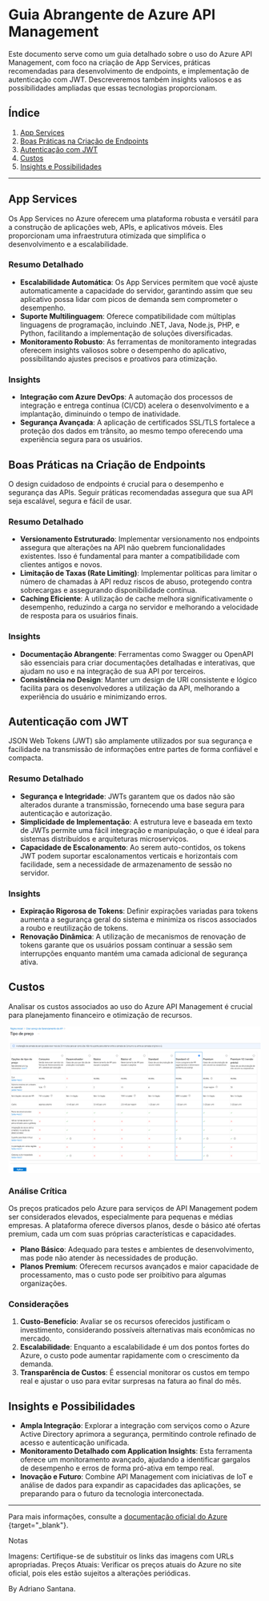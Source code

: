 # Guia Abrangente de Azure API Management

Este documento serve como um guia detalhado sobre o uso do Azure API Management, com foco na criação de App Services, práticas recomendadas para desenvolvimento de endpoints, e implementação de autenticação com JWT. Descreveremos também insights valiosos e as possibilidades ampliadas que essas tecnologias proporcionam.

## Índice

1. [App Services](#app-services)
2. [Boas Práticas na Criação de Endpoints](#boas-práticas-na-criação-de-endpoints)
3. [Autenticação com JWT](#autenticação-com-jwt)
4. [Custos](#custos)
5. [Insights e Possibilidades](#insights-e-possibilidades)

---

## App Services

Os App Services no Azure oferecem uma plataforma robusta e versátil para a construção de aplicações web, APIs, e aplicativos móveis. Eles proporcionam uma infraestrutura otimizada que simplifica o desenvolvimento e a escalabilidade.

### Resumo Detalhado
- **Escalabilidade Automática**: Os App Services permitem que você ajuste automaticamente a capacidade do servidor, garantindo assim que seu aplicativo possa lidar com picos de demanda sem comprometer o desempenho.
- **Suporte Multilinguagem**: Oferece compatibilidade com múltiplas linguagens de programação, incluindo .NET, Java, Node.js, PHP, e Python, facilitando a implementação de soluções diversificadas.
- **Monitoramento Robusto**: As ferramentas de monitoramento integradas oferecem insights valiosos sobre o desempenho do aplicativo, possibilitando ajustes precisos e proativos para otimização.

### Insights
- **Integração com Azure DevOps**: A automação dos processos de integração e entrega contínua (CI/CD) acelera o desenvolvimento e a implantação, diminuindo o tempo de inatividade.
- **Segurança Avançada**: A aplicação de certificados SSL/TLS fortalece a proteção dos dados em trânsito, ao mesmo tempo oferecendo uma experiência segura para os usuários.

## Boas Práticas na Criação de Endpoints

O design cuidadoso de endpoints é crucial para o desempenho e segurança das APIs. Seguir práticas recomendadas assegura que sua API seja escalável, segura e fácil de usar.

### Resumo Detalhado
- **Versionamento Estruturado**: Implementar versionamento nos endpoints assegura que alterações na API não quebrem funcionalidades existentes. Isso é fundamental para manter a compatibilidade com clientes antigos e novos.
- **Limitação de Taxas (Rate Limiting)**: Implementar políticas para limitar o número de chamadas à API reduz riscos de abuso, protegendo contra sobrecargas e assegurando disponibilidade contínua.
- **Caching Eficiente**: A utilização de cache melhora significativamente o desempenho, reduzindo a carga no servidor e melhorando a velocidade de resposta para os usuários finais.

### Insights
- **Documentação Abrangente**: Ferramentas como Swagger ou OpenAPI são essenciais para criar documentações detalhadas e interativas, que ajudam no uso e na integração de sua API por terceiros.
- **Consistência no Design**: Manter um design de URI consistente e lógico facilita para os desenvolvedores a utilização da API, melhorando a experiência do usuário e minimizando erros.

## Autenticação com JWT

JSON Web Tokens (JWT) são amplamente utilizados por sua segurança e facilidade na transmissão de informações entre partes de forma confiável e compacta.

### Resumo Detalhado
- **Segurança e Integridade**: JWTs garantem que os dados não são alterados durante a transmissão, fornecendo uma base segura para autenticação e autorização.
- **Simplicidade de Implementação**: A estrutura leve e baseada em texto de JWTs permite uma fácil integração e manipulação, o que é ideal para sistemas distribuídos e arquiteturas microserviços.
- **Capacidade de Escalonamento**: Ao serem auto-contidos, os tokens JWT podem suportar escalonamentos verticais e horizontais com facilidade, sem a necessidade de armazenamento de sessão no servidor.

### Insights
- **Expiração Rigorosa de Tokens**: Definir expirações variadas para tokens aumenta a segurança geral do sistema e minimiza os riscos associados a roubo e reutilização de tokens.
- **Renovação Dinâmica**: A utilização de mecanismos de renovação de tokens garante que os usuários possam continuar a sessão sem interrupções enquanto mantém uma camada adicional de segurança ativa.

## Custos

Analisar os custos associados ao uso do Azure API Management é crucial para planejamento financeiro e otimização de recursos.

![alt text](image.png)

### Análise Crítica

Os preços praticados pelo Azure para serviços de API Management podem ser considerados elevados, especialmente para pequenas e médias empresas. A plataforma oferece diversos planos, desde o básico até ofertas premium, cada um com suas próprias características e capacidades.

- **Plano Básico**: Adequado para testes e ambientes de desenvolvimento, mas pode não atender às necessidades de produção.
- **Planos Premium**: Oferecem recursos avançados e maior capacidade de processamento, mas o custo pode ser proibitivo para algumas organizações.

### Considerações

1. **Custo-Benefício**: Avaliar se os recursos oferecidos justificam o investimento, considerando possíveis alternativas mais econômicas no mercado.
2. **Escalabilidade**: Enquanto a escalabilidade é um dos pontos fortes do Azure, o custo pode aumentar rapidamente com o crescimento da demanda.
3. **Transparência de Custos**: É essencial monitorar os custos em tempo real e ajustar o uso para evitar surpresas na fatura ao final do mês.

## Insights e Possibilidades

- **Ampla Integração**: Explorar a integração com serviços como o Azure Active Directory aprimora a segurança, permitindo controle refinado de acesso e autenticação unificada.
- **Monitoramento Detalhado com Application Insights**: Esta ferramenta oferece um monitoramento avançado, ajudando a identificar gargalos de desempenho e erros de forma pró-ativa em tempo real.
- **Inovação e Futuro**: Combine API Management com iniciativas de IoT e análise de dados para expandir as capacidades das aplicações, se preparando para o futuro da tecnologia interconectada.

---

Para mais informações, consulte a [documentação oficial do Azure](https://azure.microsoft.com/documentation) {target="_blank"}.

Notas

Imagens: Certifique-se de substituir os links das imagens com URLs apropriadas.
Preços Atuais: Verificar os preços atuais do Azure no site oficial, pois eles estão sujeitos a alterações periódicas.

By Adriano Santana.